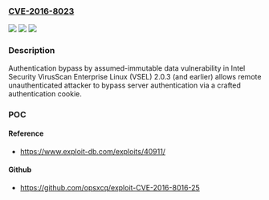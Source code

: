 ### [CVE-2016-8023](https://cve.mitre.org/cgi-bin/cvename.cgi?name=CVE-2016-8023)
![](https://img.shields.io/static/v1?label=Product&message=VirusScan%20Enterprise%20Linux%20(VSEL)&color=blue)
![](https://img.shields.io/static/v1?label=Version&message=n%2Fa&color=blue)
![](https://img.shields.io/static/v1?label=Vulnerability&message=Authentication%20bypass%20by%20assumed-immutable%20data%20vulnerability&color=brighgreen)

### Description

Authentication bypass by assumed-immutable data vulnerability in Intel Security VirusScan Enterprise Linux (VSEL) 2.0.3 (and earlier) allows remote unauthenticated attacker to bypass server authentication via a crafted authentication cookie.

### POC

#### Reference
- https://www.exploit-db.com/exploits/40911/

#### Github
- https://github.com/opsxcq/exploit-CVE-2016-8016-25

